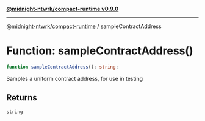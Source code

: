 [**@midnight-ntwrk/compact-runtime v0.9.0**](../README.md)

***

[@midnight-ntwrk/compact-runtime](../globals.md) / sampleContractAddress

# Function: sampleContractAddress()

```ts
function sampleContractAddress(): string;
```

Samples a uniform contract address, for use in testing

## Returns

`string`
